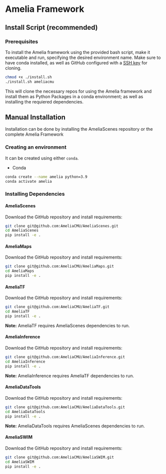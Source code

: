 # Amelia Framework

## Install Script (recommended)

### Prerequisites

To install the Amelia framework using the provided bash script, make it executable and run, specifying the desired environment name. Make sure to have conda installed, as well as GitHub configured with a [SSH key](https://docs.github.com/en/authentication/connecting-to-github-with-ssh/adding-a-new-ssh-key-to-your-github-account) for cloning.

```bash
chmod +x ./install.sh
./install.sh ameliacmu
```

This will clone the necessary repos for using the Amelia framework and install them as Python Packages in a conda environment; as well as installing the requiered dependencies.

## Manual Installation

Installation can be done by installing the AmeliaScenes repository or the complete Amelia Framework

### Creating an environment

It can be created using either `conda`.

- Conda

```bash
conda create --name amelia python=3.9
conda activate amelia
```

### Installing Dependencies

#### AmeliaScenes

Download the GitHub repository and install requirements:

```bash
git clone git@github.com:AmeliaCMU/AmeliaScenes.git
cd AmeliaScenes
pip install -e .
```

#### AmeliaMaps

Download the GitHub repository and install requirements:

```bash
git clone git@github.com:AmeliaCMU/AmeliaMaps.git
cd AmeliaMaps
pip install -e .
```

#### AmeliaTF

Download the GitHub repository and install requirements:

```bash
git clone git@github.com:AmeliaCMU/AmeliaTF.git
cd AmeliaTF
pip install -e .
```

**Note:** AmeliaTF requires AmeliaScenes dependencies to run.

#### AmeliaInference

Download the GitHub repository and install requirements:

```bash
git clone git@github.com:AmeliaCMU/AmeliaInference.git
cd AmeliaInference
pip install -e .
```

**Note:** AmeliaInference requires AmeliaTF dependencies to run.

#### AmeliaDataTools

Download the GitHub repository and install requirements:

```bash
git clone git@github.com:AmeliaCMU/AmeliaDataTools.git
cd AmeliaDataTools
pip install -e .
```

**Note:** AmeliaDataTools requires AmeliaScenes dependencies to run.

#### AmeliaSWIM

Download the GitHub repository and install requirements:

```bash
git clone git@github.com:AmeliaCMU/AmeliaSWIM.git
cd AmeliaSWIM
pip install -e .
```
